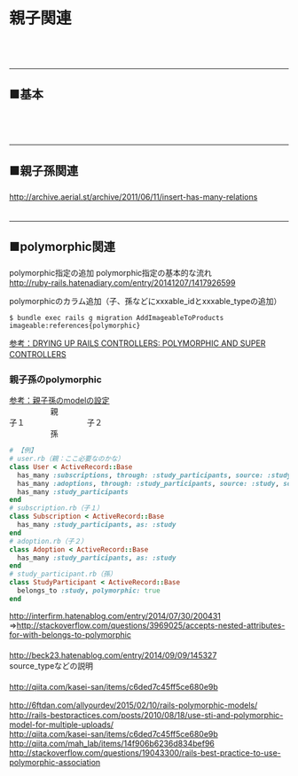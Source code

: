 # 親子関連

　  
　  
- - - 
## ■基本
###
　  
　  
- - - 
## ■親子孫関連
###
http://archive.aerial.st/archive/2011/06/11/insert-has-many-relations
　  
　  
- - - 
## ■polymorphic関連
###

polymorphic指定の追加
polymorphic指定の基本的な流れ  
http://ruby-rails.hatenadiary.com/entry/20141207/1417926599  


polymorphicのカラム追加（子、孫などにxxxable_idとxxxable_typeの追加）
```
$ bundle exec rails g migration AddImageableToProducts imageable:references{polymorphic}
```
[参考：DRYING UP RAILS CONTROLLERS: POLYMORPHIC AND SUPER CONTROLLERS](http://pathfindersoftware.com/2008/07/drying-up-rails-controllers-polymorphic-and-super-controllers/)
　  

### 親子孫のpolymorphic
[参考：親子孫のmodelの設定](http://qiita.com/mah_lab/items/14f906b6236d834bef96)  
　　　　　 親  
子１　　　　　　　　子２  
　　　　　 孫  
```ruby
# 【例】
# user.rb（親：ここ必要なのかな）
class User < ActiveRecord::Base
  has_many :subscriptions, through: :study_participants, source: :study, source_type: 'Subscription'
  has_many :adoptions, through: :study_participants, source: :study, source_type: 'Adoption'
  has_many :study_participants
end
# subscription.rb（子１）
class Subscription < ActiveRecord::Base
  has_many :study_participants, as: :study
end
# adoption.rb（子２）
class Adoption < ActiveRecord::Base
  has_many :study_participants, as: :study
end
# study_participant.rb（孫）
class StudyParticipant < ActiveRecord::Base
  belongs_to :study, polymorphic: true
end
```


http://interfirm.hatenablog.com/entry/2014/07/30/200431  
⇒http://stackoverflow.com/questions/3969025/accepts-nested-attributes-for-with-belongs-to-polymorphic  
　  
http://beck23.hatenablog.com/entry/2014/09/09/145327  
source_typeなどの説明  
　  
http://qiita.com/kasei-san/items/c6ded7c45ff5ce680e9b  

http://6ftdan.com/allyourdev/2015/02/10/rails-polymorphic-models/  　  
http://rails-bestpractices.com/posts/2010/08/18/use-sti-and-polymorphic-model-for-multiple-uploads/  
http://qiita.com/kasei-san/items/c6ded7c45ff5ce680e9b  
http://qiita.com/mah_lab/items/14f906b6236d834bef96  
http://stackoverflow.com/questions/19043300/rails-best-practice-to-use-polymorphic-association  
